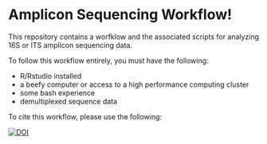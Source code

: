 # Amplicon Sequencing Workflow!

This repository contains a worfklow and the associated scripts for analyzing 16S or ITS amplicon sequencing data.

To follow this workflow entirely, you must have the following:
- R/Rstudio installed
- a beefy computer or access to a high performance computing cluster
- some bash experience
- demultiplexed sequence data

To cite this workflow, please use the following:

[![DOI](https://zenodo.org/badge/414102702.svg)](https://zenodo.org/badge/latestdoi/414102702)

